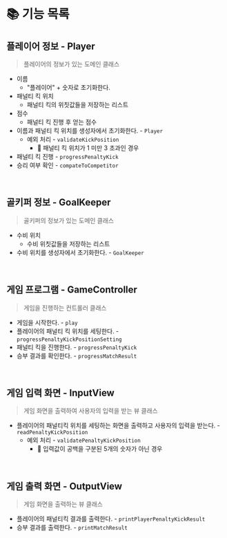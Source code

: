 # 📚 기능 목록
## 플레이어 정보 - Player
> 플레이어의 정보가 있는 도메인 클래스
- 이름
  - "플레이어" + 숫자로 초기화한다.
- 패널티 킥 위치
  - 패널티 킥의 위칫값들을 저장하는 리스트
- 점수
  - 패널티 킥 진행 후 얻는 점수
- 이름과 패널티 킥 위치를 생성자에서 초기화한다. - ``Player``
  - 예외 처리 - ``validateKickPosition``
    - 🚫 패널티 킥 위치가 1 미만 3 초과인 경우
- 패널티 킥 진행 - ``progressPenaltyKick``
- 승리 여부 확인 - ``compateToCompetitor``
</br>

## 골키퍼 정보 - GoalKeeper
> 골키퍼의 정보가 있는 도메인 클래스
- 수비 위치
  - 수비 위칫값들을 저장하는 리스트
- 수비 위치를 생성자에서 초기화한다. - ``GoalKeeper``
</br>

## 게임 프로그램 - GameController
> 게임을 진행하는 컨트롤러 클래스
- 게임을 시작한다. - ``play``
- 플레이어의 패널티 킥 위치를 세팅한다. - ``progressPenaltyKickPositionSetting``
- 패널티 킥을 진행한다. - ``progressPenaltyKick``
- 승부 결과를 확인한다. - ``progressMatchResult``
</br>

## 게임 입력 화면 - InputView
> 게임 화면을 출력하여 사용자의 입력을 받는 뷰 클래스
- 플레이어의 패널티킥 위치를 세팅하는 화면을 출력하고 사용자의 입력을 받는다. - ``readPenaltyKickPosition``
  - 예외 처리 - ``validatePenaltyKickPosition``
    - 🚫 입력값이 공백을 구분된 5개의 숫자가 아닌 경우
</br>

## 게임 출력 화면 - OutputView
> 게임 화면을 출력하는 뷰 클래스
- 플레이어의 패널티킥 결과를 출력한다. - ``printPlayerPenaltyKickResult``
- 승부 결과를 출력한다. - ``printMatchResult``
</br>
